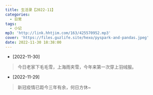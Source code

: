 ```yaml
---
title: 生活录【2022-11】
categories:
  - 日常
tags:
  - 小记
mp3: 'http://link.hhtjim.com/163/425570952.mp3'
cover: 'https://files.guzlife.site/hexo/pyspark-and-pandas.jpeg'
date: 2022-11-30 18:38:00
---
```

+ [2022-11-30]
> 今日老家下毛毛雪，上海雨夹雪，今年来第一次穿上羽绒服。
+ [2022-11-29]
> 新冠疫情已距今三年有余，何日方休~                                         
